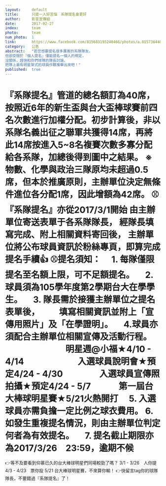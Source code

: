 ```yaml
---
layout:     default
title:      只提一人好苦惱　系隊提名會更好
author:     影音宣傳組
date:       2017-02-27
index:      team
photo:      team
num_photo:  1
link:       https://www.facebook.com/815683195240466/photos/a.815736448568474.1073741828.815683195240466/907006319441486/?type=3
category:   公告
abstract:   "若您想要提名很多厲害的系隊隊友，
但卻受限於『個人提名』僅能提名一個人的規定，
沒關係，趕快和你們球隊的隊長討論，
把隊上最有明星架式的球員作夥推舉出來吧！"
published:  true
---
```


   『系隊提名』管道的總名額訂為40席，按照近6年的新生盃與台大盃棒球賽前四名次數進行加權分配。初步計算後，非以系隊名義出征之聯軍共獲得14席，再將此14席按進入5~8名複賽次數多寡分配給各系隊，加總後得到圖中之結果。
※物數、化學與政治三隊原均未超過0.5席，但本於推廣原則，主辦單位決定無條件進位各分配1席，因此增額為42席。
⚾『系隊提名』亦從2017/3/1開始
由主辦單位寄送表單于各系隊隊長，
經隊長填寫完成、附上相關資料寄回後，
主辦單位將公布球員資訊於粉絲專頁，即算完成提名手續👍
⚾提名須知：
　1. 每隊僅限提名至名額上限，可不足額提名。
　2. 球員須為105學年度第2學期台大在學學生。
　3. 隊長需於接獲主辦單位之提名表單後，
　　填寫相關資訊並附上「宣傳用照片」及「在學證明」。
　4.球員亦須配合主辦單位相關宣傳及活動行程。
　　　　　　　明星週@小福★4/10 - 4/14
　　　　　　入選球員說明會★預定4/24 - 4/30
　　　　入選球員宣傳照拍攝★預定4/24 - 5/7
　　　第一屆台大棒球明星賽★5/21火熱開打
　5. 入選球員亦需負擔一定比例之球衣費用。
6. 如發生重複提名情況，則由主辦單位判定何者為有效提名。
　7. 提名截止期限亦為2017/3/26　23:59，逾期不候
==================================
👉等不及要看到仰慕已久的台大棒球明星們同場較勁了嗎？
3/1 - 3/26　人你提　
4/3 - 4/23　票你投
5/21 台大棒球明星賽，不來算你輸！
👉快留言tag你的球隊隊長，不要錯過『系隊提名』了！
